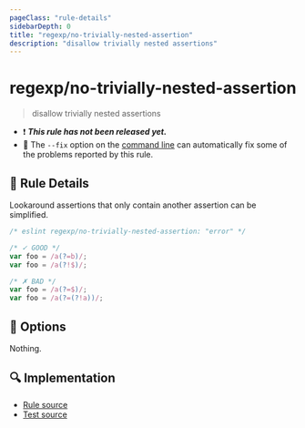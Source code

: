 ```yaml
---
pageClass: "rule-details"
sidebarDepth: 0
title: "regexp/no-trivially-nested-assertion"
description: "disallow trivially nested assertions"
---
```

# regexp/no-trivially-nested-assertion

> disallow trivially nested assertions

- :exclamation: <badge text="This rule has not been released yet." vertical="middle" type="error"> ***This rule has not been released yet.*** </badge>
- :wrench: The `--fix` option on the [command line](https://eslint.org/docs/user-guide/command-line-interface#fixing-problems) can automatically fix some of the problems reported by this rule.

## :book: Rule Details

Lookaround assertions that only contain another assertion can be simplified.

<eslint-code-block fix>

```js
/* eslint regexp/no-trivially-nested-assertion: "error" */

/* ✓ GOOD */
var foo = /a(?=b)/;
var foo = /a(?!$)/;

/* ✗ BAD */
var foo = /a(?=$)/;
var foo = /a(?=(?!a))/;
```

</eslint-code-block>

## :wrench: Options

Nothing.

## :mag: Implementation

- [Rule source](https://github.com/ota-meshi/eslint-plugin-regexp/blob/master/lib/rules/no-trivially-nested-assertion.ts)
- [Test source](https://github.com/ota-meshi/eslint-plugin-regexp/blob/master/tests/lib/rules/no-trivially-nested-assertion.ts)
